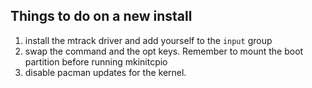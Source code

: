 ## Things to do on a new install
1. install the mtrack driver and add yourself to the `input` group
2. swap the command and the opt keys. Remember to mount the boot partition before running mkinitcpio
3. disable pacman updates for the kernel.


